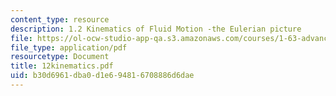 ```yaml
---
content_type: resource
description: 1.2 Kinematics of Fluid Motion -the Eulerian picture
file: https://ol-ocw-studio-app-qa.s3.amazonaws.com/courses/1-63-advanced-fluid-dynamics-of-the-environment-fall-2002/b30d6961dba0d1e694816708886d6dae_12kinematics.pdf
file_type: application/pdf
resourcetype: Document
title: 12kinematics.pdf
uid: b30d6961-dba0-d1e6-9481-6708886d6dae
---
```

